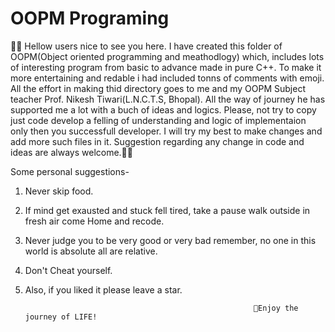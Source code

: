 # OOPM Programing
👨‍💻
Hellow users nice to see you here. I have created this folder of OOPM(Object oriented programming and meathodlogy) 
which, includes lots of interesting program from basic to advance made in pure C++.
To make it more entertaining and redable i had included tonns of comments with emoji.
All the effort in making thid directory goes to me and my OOPM Subject teacher Prof. Nikesh Tiwari(L.N.C.T.S, Bhopal).
All the way of journey he has supported me a lot with a buch of ideas and logics.
Please, not try to copy just code develop a felling of understanding and logic of implementaion only then you successfull developer.
I will try my best to make changes and add more such files in it.
Suggestion regarding any change in code and ideas are always welcome.👨‍💻

Some personal suggestions-
1) Never skip food.
2) If mind get exausted and stuck fell tired, take a pause walk outside in fresh air come Home and recode.
3) Never judge you to be very good or very bad remember, no one in this world is absolute all are relative.
4) Don't Cheat yourself.
5) Also, if you liked it please leave a star.
          
                                                          🥰Enjoy the journey of LIFE!
